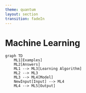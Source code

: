 ```yaml
---
theme: quantum
layout: section
transition: fadeIn
---
```


# Machine Learning

```mermaid
graph TD
    ML1[Examples]
    ML2[Answers]
    ML1 --> ML3[Learning Algorithm]
    ML2 --> ML3
    ML3 --> ML4[Model]
    NewInput[Input] --> ML4
    ML4 --> ML5[Output]
```